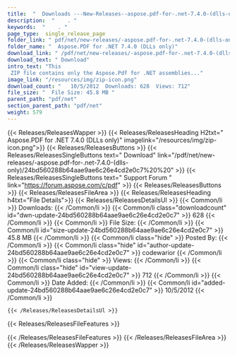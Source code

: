 ```yaml
---
title:  "  Downloads ---New-Releases--aspose.pdf-for-.net-7.4.0-(dlls-only) . " 
description:  "    . " 
keywords:  "    . " 
page_type:  single_release_page
folder_link: " pdf/net/new-releases/-aspose.pdf-for-.net-7.4.0-(dlls-only)/"
folder_name: "  Aspose.PDF for .NET 7.4.0 (DLLs only)"
download_link: " /pdf/net/new-releases/-aspose.pdf-for-.net-7.4.0-(dlls-only)/24bd560288b64aae9ae6c26e4cd2e0c7"
download_text: " Download"
intro_text: "This
 ZIP file contains only the Aspose.Pdf for .NET assemblies..."
image_link: "/resources/img/zip-icon.png"
download_count: "   10/5/2012  Downloads: 628  Views: 712"
file_size: "  File Size: 45.8 MB "
parent_path: "pdf/net"
section_parent_path: "pdf/net"
weight: 579
---
```


{{< Releases/ReleasesWapper >}}
  {{< Releases/ReleasesHeading H2txt="  Aspose.PDF for .NET 7.4.0 (DLLs only)" imagelink="/resources/img/zip-icon.png">}}
  {{< Releases/ReleasesButtons >}}
    {{< Releases/ReleasesSingleButtons text=" Download" link="/pdf/net/new-releases/-aspose.pdf-for-.net-7.4.0-(dlls-only)/24bd560288b64aae9ae6c26e4cd2e0c7%20%20" >}}
    {{< Releases/ReleasesSingleButtons text=" Support Forum " link="https://forum.aspose.com/c/pdf" >}}
  {{< Releases/ReleasesButtons >}}
  {{< Releases/ReleasesFileArea >}}
    {{< Releases/ReleasesHeading h4txt="File Details">}}
    {{< Releases/ReleasesDetailsUl >}}
            {{< Common/li  >}} Downloads: {{< /Common/li >}} 
      {{< Common/li class="downloadcount" id="dwn-update-24bd560288b64aae9ae6c26e4cd2e0c7" >}} 628 {{< /Common/li >}} 
      {{< Common/li  >}} File Size: {{< /Common/li >}} 
      {{< Common/li id="size-update-24bd560288b64aae9ae6c26e4cd2e0c7" >}} 45.8 MB {{< /Common/li >}} 
      {{< Common/li  class="hide" >}} Posted By: {{< /Common/li >}} 
      {{< Common/li class="hide" id="author-update-24bd560288b64aae9ae6c26e4cd2e0c7" >}} codewarior {{< /Common/li >}} 
      {{< Common/li class="hide"  >}} Views: {{< /Common/li >}} 
      {{< Common/li class="hide" id="view-update-24bd560288b64aae9ae6c26e4cd2e0c7" >}} 712 {{< /Common/li >}} 
      {{< Common/li  >}} Date Added: {{< /Common/li >}} 
      {{< Common/li id="added-update-24bd560288b64aae9ae6c26e4cd2e0c7" >}} 10/5/2012 {{< /Common/li >}} 

    {{< /Releases/ReleasesDetailsUl >}}

  {{< Releases/ReleasesFileFeatures >}}
      
  {{< /Releases/ReleasesFileFeatures >}}
 {{< /Releases/ReleasesFileArea >}}
{{< /Releases/ReleasesWapper >}}


